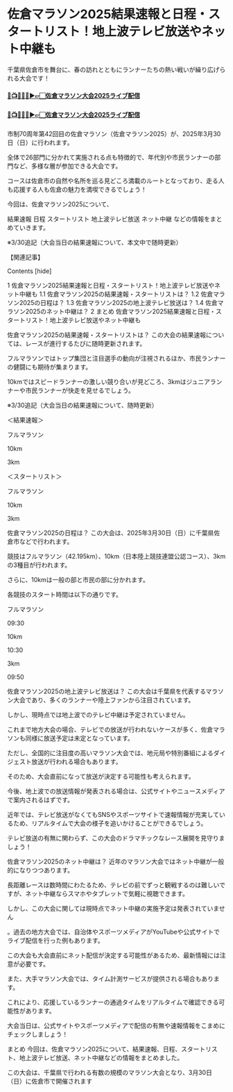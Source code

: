 # 佐倉マラソン2025結果速報と日程・スタートリスト！地上波テレビ放送やネット中継も

千葉県佐倉市を舞台に、春の訪れとともにランナーたちの熱い戦いが繰り広げられる大会です！

#### [🔴📺🏃🏻‍♂️▶👉🏻佐倉マラソン大会2025ライブ配信](https://jsports-hq.com/mar01/?sakura)

#### [🔴📺🏃🏻‍♂️▶👉🏻佐倉マラソン大会2025ライブ配信](https://jsports-hq.com/mar01/?sakura)

市制70周年第42回目の佐倉マラソン（佐倉マラソン2025）が、2025年3月30日（日）に行われます。

全体で26部門に分かれて実施される点も特徴的で、年代別や市民ランナーの部門など、多様な層が参加できる大会です。

コースは佐倉市の自然や名所を巡る見どころ満載のルートとなっており、走る人も応援する人も佐倉の魅力を満喫できるでしょう！

今回は、佐倉マラソン2025について、

結果速報
日程
スタートリスト
地上波テレビ放送
ネット中継
などの情報をまとめていきます。


※3/30追記（大会当日の結果速報について、本文中で随時更新）

【関連記事】



Contents [hide]

1 佐倉マラソン2025結果速報と日程・スタートリスト！地上波テレビ放送やネット中継も
1.1 佐倉マラソン2025の結果速報・スタートリストは？
1.2 佐倉マラソン2025の日程は？
1.3 佐倉マラソン2025の地上波テレビ放送は？
1.4 佐倉マラソン2025のネット中継は？
2 まとめ
佐倉マラソン2025結果速報と日程・スタートリスト！地上波テレビ放送やネット中継も

佐倉マラソン2025の結果速報・スタートリストは？
この大会の結果速報については、レースが進行するたびに随時更新されます。

フルマラソンではトップ集団と注目選手の動向が注視されるほか、市民ランナーの健闘にも期待が集まります。

10kmではスピードランナーの激しい競り合いが見どころ、3kmはジュニアランナーや市民ランナーが快走を見せるでしょう。

※3/30追記（大会当日の結果速報について、随時更新）

＜結果速報＞


フルマラソン

10km

3km

＜スタートリスト＞

フルマラソン

10km

3km


 

佐倉マラソン2025の日程は？
この大会は、2025年3月30日（日）に千葉県佐倉市などで行われます。

競技はフルマラソン（42.195km）、10km（日本陸上競技連盟公認コース）、3kmの3種目が行われます。

さらに、10kmは一般の部と市民の部に分かれます。

各競技のスタート時間は以下の通りです。

フルマラソン

09:30

10km

10:30

3km

09:50

 

佐倉マラソン2025の地上波テレビ放送は？
この大会は千葉県を代表するマラソン大会であり、多くのランナーや陸上ファンから注目されています。

しかし、現時点では地上波でのテレビ中継は予定されていません。

これまで地方大会の場合、テレビでの放送が行われないケースが多く、佐倉マラソンも同様に放送予定は未定となっています。

ただし、全国的に注目度の高いマラソン大会では、地元局や特別番組によるダイジェスト放送が行われる場合もあります。

そのため、大会直前になって放送が決定する可能性も考えられます。


今後、地上波での放送情報が発表される場合は、公式サイトやニュースメディアで案内されるはずです。

近年では、テレビ放送がなくてもSNSやスポーツサイトで速報情報が充実しているため、リアルタイムで大会の様子を追いかけることができるでしょう。

テレビ放送の有無に関わらず、この大会のドラマチックなレース展開を見守りましょう！

佐倉マラソン2025のネット中継は？
近年のマラソン大会ではネット中継が一般的になりつつあります。


長距離レースは数時間にわたるため、テレビの前でずっと観戦するのは難しいですが、ネット中継ならスマホやタブレットで気軽に視聴できます。

しかし、この大会に関しては現時点でネット中継の実施予定は発表されていません

。過去の地方大会では、自治体やスポーツメディアがYouTubeや公式サイトでライブ配信を行った例もあります。

この大会も大会直前にネット配信が決定する可能性があるため、最新情報には注意が必要です。

また、大手マラソン大会では、タイム計測サービスが提供される場合もあります。

これにより、応援しているランナーの通過タイムをリアルタイムで確認できる可能性があります。


大会当日は、公式サイトやスポーツメディアで配信の有無や速報情報をこまめにチェックしましょう！

まとめ
今回は、佐倉マラソン2025について、結果速報、日程、スタートリスト、地上波テレビ放送、ネット中継などの情報をまとめました。

この大会は、千葉県で行われる有数の規模のマラソン大会となり、3月30日（日）に佐倉市で開催されます
